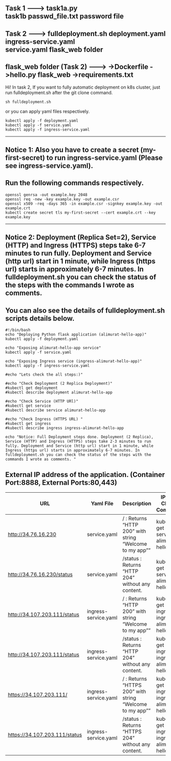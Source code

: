 Task 1 --->
task1a.py	
task1b
passwd_file.txt	password file
------------------------------------------------------------------------------------------------------
Task 2 --->
fulldeployment.sh
deployment.yaml	
ingress-service.yaml	
service.yaml
flask_web folder
------------------------------------------------------------------------------------------------------
flask_web folder (Task 2) --->
->Dockerfile
->hello.py	flask_web
->requirements.txt
------------------------------------------------------------------------------------------------------
Hi!
In task 2, If you want to fully automatic deployment on k8s cluster, just run fulldeployment.sh after the git clone command.
  ```
  sh fulldeployment.sh
  ```
or you can apply yaml files respectively.
  ```
  kubectl apply -f deployment.yaml
  kubectl apply -f service.yaml
  kubectl apply -f ingress-service.yaml
  ```
---
Notice 1: Also you have to create a secret (my-first-secret) to run ingress-service.yaml (Please see ingress-service.yaml).
---
Run the following commands respectively.
---
  ```
  openssl genrsa -out example.key 2048
  openssl req -new -key example.key -out example.csr
  openssl x509 -req -days 365 -in example.csr -signkey example.key -out example.crt
  kubectl create secret tls my-first-secret --cert example.crt --key example.key

  ```
---
Notice 2: Deployment (Replica Set=2), Service (HTTP) and Ingress (HTTPS) steps take 6-7 minutes to run fully. Deployment and Service (http url) start in 1 minute, while Ingress (https url) starts in approximately 6-7 minutes. In fulldeployment.sh you can check the status of the steps with the commands I wrote as comments.
---
  

 You can also see the details of fulldeployment.sh scripts details below.
--
 ```
#!/bin/bash
echo "Deploying Python flask application (alimurat-hello-app)"
kubectl apply -f deployment.yaml

echo "Exposing alimurat-hello-app service"
kubectl apply -f service.yaml

echo "Exposing Ingress service (ingress-alimurat-hello-app)"
kubectl apply -f ingress-service.yaml

#echo "Lets check the all steps:)"

#echo "Check Deployment (2 Replica Deployment)"
#kubectl get deployment
#kubectl describe deployment alimurat-hello-app

#echo "Check Service (HTTP URl)"
#kubectl get service
#kubectl describe service alimurat-hello-app

#echo "Check Ingress (HTTPS URL) "
#kubectl get ingress
#kubectl describe ingress ingress-alimurat-hello-app

echo "Notice: Full Deployment steps done. Deployment (2 Replica), Service (HTTP) and Ingress (HTTPS) steps take 2-3 minutes to run fully. Deployment and Service (http url) start in 1 minute, while Ingress (https url) starts in approximately 6-7 minutes. In fulldeployment.sh you can check the status of the steps with the commands I wrote as comments. "
```
External IP address of the application. (Container Port:8888, External Ports:80,443)
-----
| URL | Yaml File | Description | IP:Port Check Command |
|----------|-------------|-------------|-------------|
| http://34.76.16.230 | service.yaml | / : Returns “HTTP 200” with string “Welcome to my app”” | kubectl get service alimurat-hello-app |
| http://34.76.16.230/status | service.yaml| /status : Returns “HTTP 204” without any content. | kubectl get service alimurat-hello-app |
| http://34.107.203.111/status | ingress-service.yaml | / : Returns “HTTP 200” with string “Welcome to my app”” | kubectl get ingress ingress-alimurat-hello-app|
| http://34.107.203.111/status | ingress-service.yaml | /status : Returns “HTTP 204” without any content. | kubectl get ingress ingress-alimurat-hello-app |
| https://34.107.203.111/ | ingress-service.yaml | / : Returns “HTTPS 200” with string “Welcome to my app”” | kubectl get ingress ingress-alimurat-hello-app |
| https://34.107.203.111/status | ingress-service.yaml | /status : Returns “HTTPS 204” without any content. | kubectl get ingress ingress-alimurat-hello-app |
